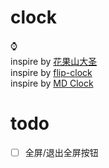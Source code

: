 # clock
⌚  
inspire by [花果山大圣](https://github.com/shengxinjing)  
inspire by [flip-clock](https://github.com/1isten/flip-clock)  
inspire by [MD Clock](https://apps.apple.com/cn/app/md-clock-live-in-the-present/id1536358464?l=en)


# todo
- [ ] 全屏/退出全屏按钮
